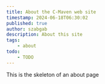 ```yaml
---
title: About the C-Maven web site
timestamp: 2024-06-18T06:30:02
published: true
author: szabgab
description: About this site
tags:
    - about
todo:
    - TODO
---
```


This is the skeleton of an about page

